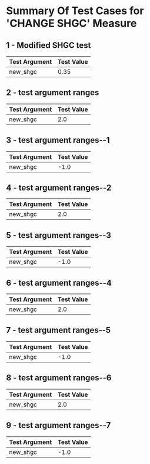 # Summary Of Test Cases for 'CHANGE SHGC' Measure
 
## 1 - Modified SHGC test
| Test Argument | Test Value |
| ------------- | ---------- |
| new_shgc |0.35 |
 
## 2 - test argument ranges
| Test Argument | Test Value |
| ------------- | ---------- |
| new_shgc |2.0 |
 
## 3 - test argument ranges--1
| Test Argument | Test Value |
| ------------- | ---------- |
| new_shgc |-1.0 |
 
## 4 - test argument ranges--2
| Test Argument | Test Value |
| ------------- | ---------- |
| new_shgc |2.0 |
 
## 5 - test argument ranges--3
| Test Argument | Test Value |
| ------------- | ---------- |
| new_shgc |-1.0 |
 
## 6 - test argument ranges--4
| Test Argument | Test Value |
| ------------- | ---------- |
| new_shgc |2.0 |
 
## 7 - test argument ranges--5
| Test Argument | Test Value |
| ------------- | ---------- |
| new_shgc |-1.0 |
 
## 8 - test argument ranges--6
| Test Argument | Test Value |
| ------------- | ---------- |
| new_shgc |2.0 |
 
## 9 - test argument ranges--7
| Test Argument | Test Value |
| ------------- | ---------- |
| new_shgc |-1.0 |
 
